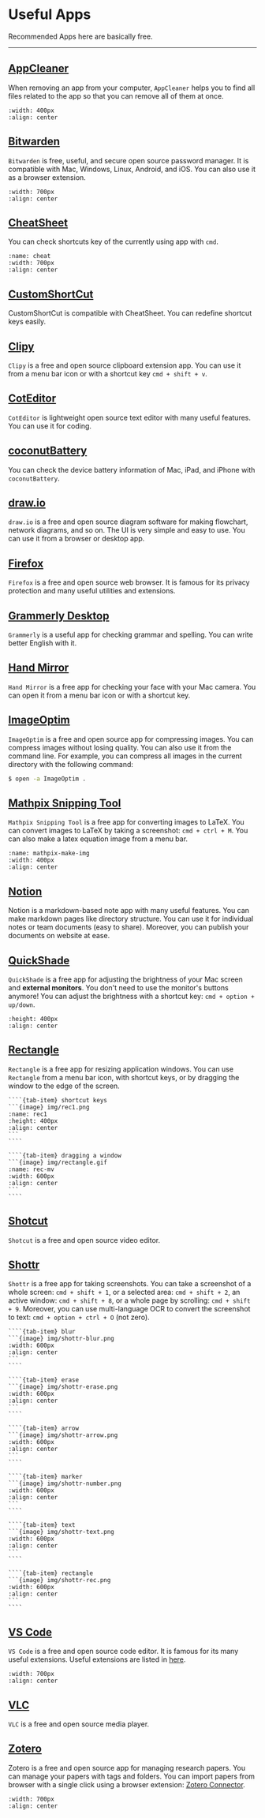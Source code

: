 # Useful Apps

Recommended Apps here are basically free.

---

## [AppCleaner](https://freemacsoft.net/appcleaner/)
When removing an app from your computer, `AppCleaner` helps you to find all files related to the app so that you can remove all of them at once.
```{image} img/appcleaner.png
:width: 400px
:align: center
```

## [Bitwarden](https://bitwarden.com/)
`Bitwarden` is free, useful, and secure open source password manager. It is compatible with Mac, Windows, Linux, Android, and iOS. You can also use it as a browser extension.
```{image} img/bitwarden.png
:width: 700px
:align: center
```


## [CheatSheet](https://www.mediaatelier.com/CheatSheet/)
You can check shortcuts key of the currently using app with `cmd`.
```{image} img/cheat.png
:name: cheat
:width: 700px
:align: center
```


## [CustomShortCut](https://www.houdah.com/customShortcuts/?ref=mediaatelier)
CustomShortCut is compatible with CheatSheet. You can redefine shortcut keys easily.


## [Clipy](https://clipy-app.com/)
`Clipy` is a free and open source clipboard extension app. You can use it from a menu bar icon or with a shortcut key `cmd + shift + v`.


## [CotEditor](https://coteditor.com/)
`CotEditor` is lightweight open source text editor with many useful features. You can use it for coding.


## [coconutBattery](https://www.coconut-flavour.com/coconutbattery/)
You can check the device battery information of Mac, iPad, and iPhone with `coconutBattery`.


## [draw.io](https://app.diagrams.net/)
`draw.io` is a free and open source diagram software for making flowchart, network diagrams, and so on. The UI is very simple and easy to use. You can use it from a browser or desktop app.


## [Firefox](https://www.mozilla.org/en-US/firefox/new/)
`Firefox` is a free and open source web browser. It is famous for its privacy protection and many useful utilities and  extensions.

## [Grammerly Desktop](https://www.grammarly.com/)
`Grammerly` is a useful app for checking grammar and spelling. You can write better English with it.


## [Hand Mirror](https://handmirror.app/)
`Hand Mirror` is a free app for checking your face with your Mac camera. You can open it from a menu bar icon or with a shortcut key.


## [ImageOptim](https://imageoptim.com/mac)
`ImageOptim` is a free and open source app for compressing images. You can compress images without losing quality. You can also use it from the command line. For example, you can compress all images in the current directory with the following command:
```bash
$ open -a ImageOptim .
```


## [Mathpix Snipping Tool](https://mathpix.com/)
`Mathpix Snipping Tool` is a free app for converting images to LaTeX. You can convert images to LaTeX by taking a screenshot: `cmd + ctrl + M`.
You can also make a latex equation image from a menu bar.
```{image} img/mathpix-make-img.jpg
:name: mathpix-make-img
:width: 400px
:align: center
```


## [Notion](https://www.notion.so/)
Notion is a markdown-based note app with many useful features. You can make markdown pages like directory structure. You can use it for individual notes or team documents (easy to share). Moreover, you can publish your documents on website at ease.


## [QuickShade](https://apps.apple.com/jp/app/quickshade/id1454801691?mt=12)
`QuickShade` is a free app for adjusting the brightness of your Mac screen and **external monitors**. You don't need to use the monitor's buttons anymore! You can adjust the brightness with a shortcut key: `cmd + option + up/down`.
```{image} img/quickshade.png
:height: 400px
:align: center
```


## [Rectangle](https://rectangleapp.com/)
`Rectangle` is a free app for resizing application windows. You can use `Rectangle` from a menu bar icon, with shortcut keys, or by dragging the window to the edge of the screen.

`````{tab-set}
````{tab-item} shortcut keys
```{image} img/rec1.png
:name: rec1
:height: 400px
:align: center
```
````

````{tab-item} dragging a window
```{image} img/rectangle.gif
:name: rec-mv
:width: 600px
:align: center
```
````
`````


## [Shotcut](https://shotcut.org/)
`Shotcut` is a free and open source video editor.


## [Shottr](https://shottr.cc/)
`Shottr` is a free app for taking screenshots. You can take a screenshot of a whole screen: `cmd + shift + 1`, or a selected area: `cmd + shift + 2`,
an active window: `cmd + shift + 8`, or a whole page by scrolling: `cmd + shift + 9`. Moreover, you can use multi-language OCR to convert the screenshot to text: `cmd + option + ctrl + O` (not zero).
`````{tab-set}
````{tab-item} blur
```{image} img/shottr-blur.png
:width: 600px
:align: center
```
````

````{tab-item} erase
```{image} img/shottr-erase.png
:width: 600px
:align: center
```
````

````{tab-item} arrow
```{image} img/shottr-arrow.png
:width: 600px
:align: center
```
````

````{tab-item} marker
```{image} img/shottr-number.png
:width: 600px
:align: center
```
````

````{tab-item} text
```{image} img/shottr-text.png
:width: 600px
:align: center
```
````

````{tab-item} rectangle
```{image} img/shottr-rec.png
:width: 600px
:align: center
```
````
`````


## [VS Code](https://code.visualstudio.com/)
`VS Code` is a free and open source code editor. It is famous for its many useful extensions. Useful extensions are listed in [here](../usefulVScodeExtensions/usefulVScodeExtensions.md).
```{image} img/vscode.png
:width: 700px
:align: center
```


## [VLC](https://www.videolan.org/vlc/index.html)
`VLC` is a free and open source media player.


## [Zotero](https://www.zotero.org/)
Zotero is a free and open source app for managing research papers. You can manage your papers with tags and folders. You can import papers from browser with a single click using a browser extension: [Zotero Connector](https://www.zotero.org/download/connectors).
```{image} img/zotero.png
:width: 700px
:align: center
```